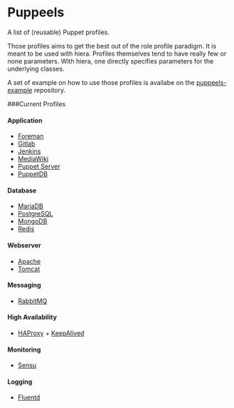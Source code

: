 Puppeels
========

A list of (reusable) Puppet profiles.

Those profiles aims to get the best out of the role profile paradigm.
It is meant to be used with hiera. Profiles themselves tend to have really few or none parameters.
With hiera, one directly specifies parameters for the underlying classes.

A set of example on how to use those profiles is availabe on the [puppeels-example](https://github.com/Mylezeem/puppeels-example) repository.

###Current Profiles

#### Application

* [Foreman](http://theforeman.org/)
* [Gitlab](https://about.gitlab.com/)
* [Jenkins](http://jenkins-ci.org/)
* [MediaWiki](http://www.mediawiki.org/)
* [Puppet Server](http://puppetlabs.com)
* [PuppetDB](http://docs.puppetlabs.com/puppetdb/)

#### Database

* [MariaDB](http://mariadb.org)
* [PostgreSQL](http://www.postgresql.org)
* [MongoDB](http://www.mongodb.org)
* [Redis](http://redis.io)

#### Webserver

* [Apache](http://httpd.apache.org)
* [Tomcat](http://tomcat.apache.org)

#### Messaging

* [RabbitMQ](http://www.rabbitmq.com)

#### High Availability

* [HAProxy](http://www.haproxy.org) + [KeepAlived](http://www.keepalived.org)

#### Monitoring

* [Sensu](http://sensuapp.org)

#### Logging

* [Fluentd](http://www.fluentd.org)

